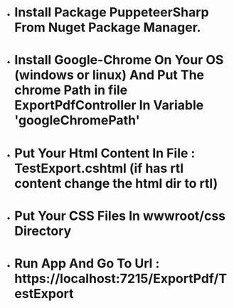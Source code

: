 - # Install Package PuppeteerSharp From Nuget Package Manager.
- # Install Google-Chrome On Your OS (windows or linux) And Put The chrome Path in file ExportPdfController In Variable 'googleChromePath'
- # Put Your Html Content In File : TestExport.cshtml (if has rtl content change the html dir to rtl)
- # Put Your CSS Files In wwwroot/css Directory
- # Run App And Go To Url : https://localhost:7215/ExportPdf/TestExport
